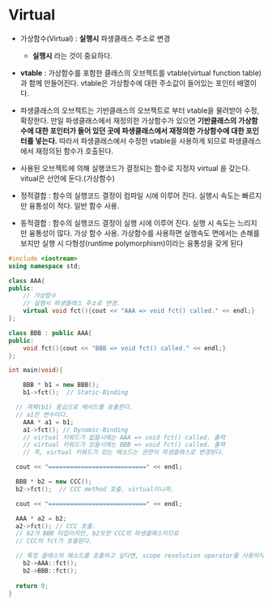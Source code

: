 # Virtual
- 가상함수(Virtual) : **실행시** 파생클래스 주소로 변경
  - **실행시** 라는 것이 중요하다.
- **vtable** : 가상함수를 포함한 클래스의 오브젝트를
vtable(virtual function table)과 함께 만들어진다.
vtable은 가상함수에 대한 주소값이 들어있는 포인터 배열이다.
 
- 파생클래스의 오브젝트는 기반클래스의 오브젝트로 부터 vtable을 물려받아 수정, 확장한다. 만일 파생클래스에서 재정의한 가상함수가 있으면 **기반클래스의 가상함수에 대한 포인터가 들어 있던 곳에 파생클래스에서 재정의한 가상함수에 대한 포인터를 넣는다.** 따라서 파생클래스에서 수정한 vtable을 사용하게 되므로 파생클래스에서 재정의된 함수가 호출된다.

- 사용된 오브젝트에 의해 실행코드가  결정되는 함수로 지정자 virtual 을 갖는다. vitual은 선언에 둔다.(가상함수)

- 정적결합 : 함수의 실행코드 결정이 컴파일 시에 이루어 진다.
실행시 속도는 빠르지만 융통성이 적다. 일반 함수 사용.
 
- 동적결합 : 함수의 실행코드 결정이 실행 시에 이루어 진다.
실행 시 속도는 느리지만 융통성이 많다. 가상 함수 사용.
가상함수를 사용하면 실행속도 면에서는 손해를 보지만 실행 시 다형성(runtime polymorphism)이라는 융통성을 갖게 된다


```cpp
#include <iostream>
using namespace std;

class AAA{
public:
	// 가상함수
	// 실행시 파생클래스 주소로 변경.
	virtual void fct(){cout << "AAA => void fct() called." << endl;}
};

class BBB : public AAA{
public:
	void fct(){cout << "BBB => void fct() called." << endl;}
};

int main(void){

	BBB * b1 = new BBB();
	b1->fct();  // Static-Binding

  // 객체(b1) 중심으로 메서드를 호출한다.
  // a1은 변수이다.
	AAA * a1 = b1;
	a1->fct(); // Dynamic-Binding
	// virtual 키워드가 없을시에는 AAA => void fct() called. 출력
	// virtual 키워드가 있을시에는 BBB => void fct() called. 출력
	// 즉, virtual 키워드가 있는 메소드는 권한이 파생클래스로 변경된다.

  cout << "===========================" << endl;

  BBB * b2 = new CCC();
  b2->fct();  // CCC method 호출. virtual이니까.

  cout << "===========================" << endl;

  AAA * a2 = b2;
  a2->fct(); // CCC 호출.
  // b2가 BBB 타입이지만, b2또한 CCC의 파생클래스이므로
  // CCC의 fct가 호출된다.

  // 특정 클래스의 메소드를 호출하고 싶다면, scope resolution operator를 사용하자.
	b2->AAA::fct();
	b2->BBB::fct();
  
  return 0;
}
```
